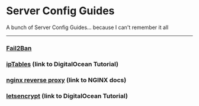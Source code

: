 # Server Config Guides

A bunch of Server Config Guides... because I can't remember it all

---
### [Fail2Ban](https://github.com/SamEureka/server-config-guides/blob/master/FAIL2BAN.md)

### [ipTables](https://www.digitalocean.com/community/tutorials/how-to-implement-a-basic-firewall-template-with-iptables-on-ubuntu-14-04) (link to DigitalOcean Tutorial)

### [nginx reverse proxy](https://www.nginx.com/resources/admin-guide/reverse-proxy/) (link to NGINX docs)

### [letsencrypt](https://www.digitalocean.com/community/tutorials/how-to-secure-nginx-with-let-s-encrypt-on-ubuntu-14-04) (link to DigitalOcean Tutorial)

